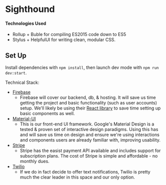 # Sighthound

#### Technologies Used
* Rollup + Buble for compiling ES2015 code down to ES5
* Stylus + HelpfulUI for writing clean, modular CSS.


## Set Up

  Install dependencies with `npm install`, then launch dev mode with `npm run dev:start`.


Technical Stack:
  - [Firebase](https://firebase.google.com/docs/)
    - Firebase will cover our backend, db, & hosting. It will save us time getting the project and basic functionality (such as user accounts) setup. We'll likely be using their [React library](https://github.com/firebase/reactfire) to save time setting up basic components as well.
  - [Material-UI](https://www.npmjs.com/package/material-ui)
    - This is our front-end UI framework. Google's Material Design is a tested & proven set of interactive design paradigms. Using this has and will save us time on design and ensure we're using interactions and components users are already familiar with, improving usability.
  - [Stripe](https://stripe.com/subscriptions)
    - Stripe has the easist payment API available and includes support for subscription plans. The cost of Stripe is simple and affordable - no monthly dues.
  - [Twilio](https://www.twilio.com/docs/libraries/node)
    - If we do in fact decide to offer text notifications, Twilio is pretty much the clear leader in this space and our only option.


